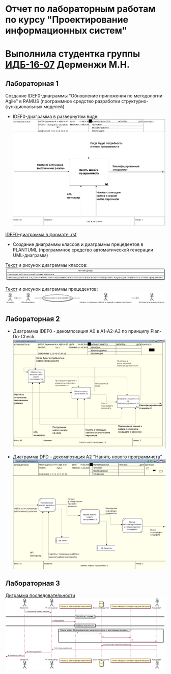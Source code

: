 # Отчет по лабораторным работам по курсу "Проектирование информационных систем"
# Выполнила студентка группы [ИДБ-16-07](https://github.com/stankin/design-1/wiki/list-idb-16-07)  Дерменжи М.Н.

## Лабораторная 1

Создание IDEF0-диаграммы "Обновление приложения по методологии Agile" в RAMUS (программное средство разработки структурно-функциональных моделей)
 * IDEF0-диаграмма в развернутом виде:
![none](https://github.com/Keksylka/RepositoryOtDermenzhi/blob/master/%D0%9B%D0%B0%D0%B1%D0%B01.jpg)

[IDEF0-диаграмма в формате .rsf](https://github.com/Keksylka/RepositoryOtDermenzhi/blob/master/Lab1.rsf)


* Создание диаграммы классов и диаграммы прецедентов в PLANTUML (программное средство автоматической генерации UML-диаграмм)

[Текст](https://github.com/Keksylka/RepositoryOtDermenzhi/blob/master/Plantuml) и рисунок диаграммы классов:
![none](https://github.com/Keksylka/RepositoryOtDermenzhi/blob/master/plant.png)

[Текст](https://github.com/Keksylka/RepositoryOtDermenzhi/blob/master/Plantuml2) и рисунок диаграммы прецедентов:
![none](https://github.com/Keksylka/RepositoryOtDermenzhi/blob/master/Plant2.png)


## Лабораторная 2

* Диаграмма IDEF0 - декомпозиция А0 в А1-А2-А3 по принципу Plan-Do-Check
![none](https://github.com/Keksylka/RepositoryOtDermenzhi/blob/master/Лаба2ДиаграммаPDC.png)

* Диаграмма DFD - декомпозиция А2 "Нанять нового программиста"
![none](https://github.com/Keksylka/RepositoryOtDermenzhi/blob/master/%D0%9B%D0%B0%D0%B1%D0%B02%D0%94%D0%B8%D0%B0%D0%B3%D1%80%D0%B0%D0%BC%D0%BC%D0%B0DFD.png)


## Лабораторная 3

[Диграмма последовательности](https://github.com/Keksylka/RepositoryOtDermenzhi/blob/master/%D0%9B%D0%B0%D0%B1%D0%BE%D1%80%D0%B0%D1%82%D0%BE%D1%80%D0%BD%D0%B0%D1%8F%D0%A0%D0%B0%D0%B1%D0%BE%D1%82%D0%B03%D0%9A%D0%BE%D0%B4%D0%94%D0%B8%D0%B0%D0%B3%D1%80%D0%B0%D0%BC%D0%BC%D1%8B%D0%9F%D0%BE%D1%81%D0%BB%D0%B5%D0%B4%D0%BE%D0%B2%D0%B0%D1%82%D0%B5%D0%BB%D1%8C%D0%BD%D0%BE%D1%81%D1%82%D0%B5%D0%B9)
![none](https://github.com/Keksylka/RepositoryOtDermenzhi/blob/master/%D0%94%D0%B8%D0%B0%D0%B3%D1%80%D0%B0%D0%BC%D0%BC%D0%B0%D0%9F%D0%BE%D1%81%D0%BB%D0%B5%D0%B4%D0%BE%D0%B2%D0%B0%D1%82%D0%B5%D0%BB%D1%8C%D0%BD%D0%BE%D1%81%D1%82%D0%B5%D0%9B%D0%B0%D0%B1%D0%B03.png)
